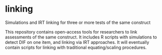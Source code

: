 # linking
Simulations and IRT linking for three or more tests of the same construct

This repository contains open-access tools for researchers to link assessments of the same construct. It includes R scripts with simulations to detect DIF on one item, and linking via IRT approaches. It will eventually contain scripts for linking with traditional equating/scaling procedures.
